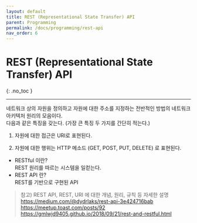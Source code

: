 ```yaml
---
layout: default
title: REST (Representational State Transfer) API
parent: Programming
permalink: /docs/programming/rest-api
nav_order: 6
---
```


# REST (Representational State Transfer) API
{: .no_toc }

---

네트워크 상의 자원을 정의하고 자원에 대한 주소를 지정하는 전반적인 방법의 네트워크 아키텍처 원리의 모음이다.  
다음과 같은 특징을 갖는다. (가장 큰 특징 두 가지를 간단히 적는다.)  

1. 자원에 대한 접근은 URI로 표현된다.

2. 자원에 대한 행위는 HTTP 메소드 (GET, POST, PUT, DELETE) 로 표현된다.

- RESTful 이란?  
  REST 원리를 따르는 시스템을 일컫는다.
- REST API 란?  
  REST를 기반으로 구현된 API

> 참고) REST API, REST, URI 에 대한 개념, 원리, 규칙 등 자세한 설명  
> <https://medium.com/@dydrlaks/rest-api-3e424716bab> 
> <https://meetup.toast.com/posts/92>
> <https://gmlwjd9405.github.io/2018/09/21/rest-and-restful.html>

